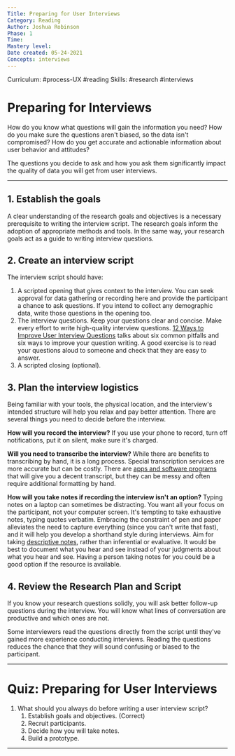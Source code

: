 ```yaml
---
Title: Preparing for User Interviews
Category: Reading
Author: Joshua Robinson 
Phase: 1
Time: 
Mastery level: 
Date created: 05-24-2021
Concepts: interviews
---
```

Curriculum: #process-UX #reading 
Skills: #research #interviews 

# Preparing for Interviews
How do you know what questions will gain the information you need? How do you make sure the questions aren't biased, so the data isn't compromised? How do you get accurate and actionable information about user behavior and attitudes? 

The questions you decide to ask and how you ask them significantly impact the quality of data you will get from user interviews. 

---
## 1. Establish the goals
A clear understanding of the research goals and objectives is a necessary prerequisite to writing the interview script. The research goals inform the adoption of appropriate methods and tools. In the same way, your research goals act as a guide to writing interview questions. 

## 2. Create an interview script
The interview script should have:
1. A scripted opening that gives context to the interview. You can seek approval for data gathering or recording here and provide the participant a chance to ask questions. If you intend to collect any demographic data, write those questions in the opening too.
2. The interview questions. Keep your questions clear and concise. Make every effort to write high-quality interview questions. [12 Ways to Improve User Interview Questions](https://www.smashingmagazine.com/2020/06/user-interview-questions/) talks about six common pitfalls and six ways to improve your question writing. A good exercise is to read your questions aloud to someone and check that they are easy to answer.
3. A scripted closing (optional).
    
## 3. Plan the interview logistics	
Being familiar with your tools, the physical location, and the interview's intended structure will help you relax and pay better attention. There are several things you need to decide before the interview. 

**How will you record the interview?** If you use your phone to record, turn off notifications, put it on silent, make sure it's charged. 

**Will you need to transcribe the interview?** While there are benefits to transcribing by hand, it is a long process. Special transcription services are more accurate but can be costly. There are [apps and software programs](https://www.google.com/search?rlz=1C5CHFA_enUS912US915&ei=N-r1X6vsMZGwsAXZ0a-4Ag&q=+Voice+transcription&oq=+Voice+transcription&gs_lcp=CgZwc3ktYWIQAzICCAAyAggAMgIIADIGCAAQBxAeMgYIABAHEB4yAggAMgIIADICCAAyBggAEAcQHjICCAA6BAgAEEc6BQgAEM0COggIABAIEAcQHjoICAAQBxAFEB46CAgAEAcQChAeUJg8WM1SYIBVaABwA3gAgAGAAYgB6guSAQM5LjaYAQCgAQKgAQGqAQdnd3Mtd2l6yAEIwAEB&sclient=psy-ab&ved=0ahUKEwjr44jp4YfuAhURGKwKHdnoCycQ4dUDCA0&uact=5) that will give you a decent transcript, but they can be messy and often require additional formatting by hand. 

**How will you take notes if recording the interview isn't an option?** Typing notes on a laptop can sometimes be distracting. You want all your focus on the participant, not your computer screen. It's tempting to take exhaustive notes, typing quotes verbatim. Embracing the constraint of pen and paper alleviates the need to capture everything (since you can't write that fast), and it will help you develop a shorthand style during interviews. Aim for taking [descriptive notes](https://condens.io/user-research-note-taking/), rather than inferential or evaluative. It would be best to document what you hear and see instead of your judgments about what you hear and see. Having a person taking notes for you could be a good option if the resource is available.
    
## 4. Review the Research Plan and Script
If you know your research questions solidly, you will ask better follow-up questions during the interview. You will know what lines of conversation are productive and which ones are not.

Some interviewers read the questions directly from the script until they've gained more experience conducting interviews. Reading the questions reduces the chance that they will sound confusing or biased to the participant. 

---
# Quiz: Preparing for User Interviews
1. What should you always do before writing a user interview script?
	1. Establish goals and objectives. (Correct)
	2. Recruit participants.
	3. Decide how you will take notes. 
	4. Build a prototype. 

---